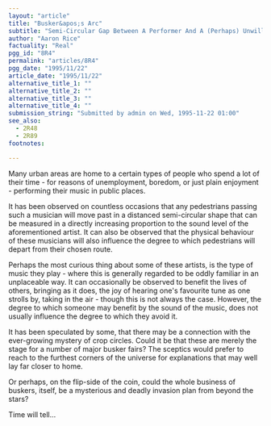 ```yaml
---
layout: "article"
title: "Busker&apos;s Arc"
subtitle: "Semi-Circular Gap Between A Performer And A (Perhaps) Unwilling Audience"
author: "Aaron Rice"
factuality: "Real"
pgg_id: "8R4"
permalink: "articles/8R4"
pgg_date: "1995/11/22"
article_date: "1995/11/22"
alternative_title_1: ""
alternative_title_2: ""
alternative_title_3: ""
alternative_title_4: ""
submission_string: "Submitted by admin on Wed, 1995-11-22 01:00"
see_also:
  - 2R48
  - 2R89
footnotes: 

---
```

<div>
<p>Many urban areas are home to a certain types of people who spend a lot of their time - for reasons of unemployment, boredom, or just plain enjoyment - performing their music in public places.</p>
<p>It has been observed on countless occasions that any pedestrians passing such a musician will move past in a distanced semi-circular shape that can be measured in a directly increasing proportion to the sound level of the aforementioned artist. It can also be observed that the physical behaviour of these musicians will also influence the degree to which pedestrians will depart from their chosen route.</p>
<p>Perhaps the most curious thing about some of these artists, is the type of music they play - where this is generally regarded to be oddly familiar in an unplaceable way. It can occasionally be observed to benefit the lives of others, bringing as it does, the joy of hearing one's favourite tune as one strolls by, taking in the air - though this is not always the case. However, the degree to which someone may benefit by the sound of the music, does not usually influence the degree to which they avoid it.</p>
<p>It has been speculated by some, that there may be a connection with the ever-growing mystery of crop circles. Could it be that these are merely the stage for a number of major busker fairs? The sceptics would prefer to reach to the furthest corners of the universe for explanations that may well lay far closer to home.</p>
<p>Or perhaps, on the flip-side of the coin, could the whole business of buskers, itself, be a mysterious and deadly invasion plan from beyond the stars?</p>
<p>Time will tell...</p>
</div>
